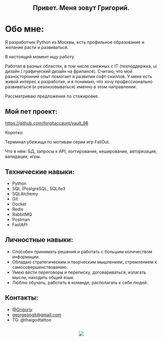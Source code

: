 <h2 align="center"> Привет. Меня зовут Григорий.</a> 

# Обо мне:
Я разработчик Python из Москвы, есть профильное образование и желание расти и развиваться.

В настоящий момент ищу работу. 

Работал в разных областях, в том числе смежных с IT (техподдержка, ui дизайн / графический дизайн на фрилансе). Считаю, что мой разносторонний опыт помогает в развитии софт-скиллов.
У меня есть живой интерес к разработке, и я понимаю, что хочу профессионально развиваться (и реализовываться) именно в этом направлении.

Рассматриваю предложения по стажировке.

## Мой пет проект:
https://github.com/forgitaccaunt/vault_98

Коротко:

Терминал убежища по мотивам серии игр FallOut.

Что в нём: БД, запросы к API, логгирование, кеширование, авторизация, валидации, игры.

## Технические навыки:
- Python
- SQL (PostgreSQL, SQLite3
- SQLAlchemy
- Git
- Docker
- Redis
- RabbitMQ
- Postman
- FastAPI

## Личностные навыки:
- Способен принимать решения и работать с большим количеством информации.
- Обладаю стратегическим и творческим мышлением, стремлением к самосовершенствованию.
- Умею вести переговоры и переписку, договариваться, излагать мысли, находить общий язык.
- Люблю обучать, работать в команде, располагать к себе людей.


## Контакты:
- [@Grigoriy](https://www.github.com/forgitaccaunt)
- georgeongit@gmail.com
- TG: @thaigodtattoo

<h2 align="center"> 
  
  ![](https://i.pinimg.com/564x/18/ea/ad/18eaad1123225e1e86eacec739ff5ecf.jpg)
  </a> 
